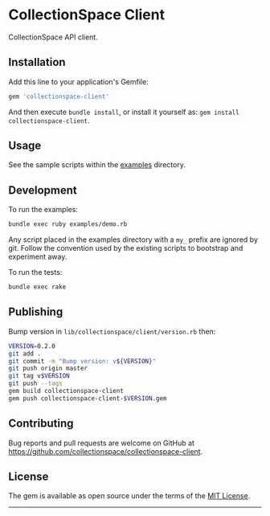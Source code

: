 # CollectionSpace Client

CollectionSpace API client.

## Installation

Add this line to your application's Gemfile:

```ruby
gem 'collectionspace-client'
```

And then execute `bundle install`, or install it yourself as: `gem install collectionspace-client`.

## Usage

See the sample scripts within the [examples](examples/) directory.

## Development

To run the examples:

```bash
bundle exec ruby examples/demo.rb
```

Any script placed in the examples directory with a `my_` prefix are ignored by git. Follow the convention used by the existing scripts to bootstrap and experiment away.

To run the tests:

```bash
bundle exec rake
```

## Publishing

Bump version in `lib/collectionspace/client/version.rb` then:

```bash
VERSION=0.2.0
git add .
git commit -m "Bump version: v${VERSION}"
git push origin master
git tag v$VERSION
git push --tags
gem build collectionspace-client
gem push collectionspace-client-$VERSION.gem
```

## Contributing

Bug reports and pull requests are welcome on GitHub at https://github.com/collectionspace/collectionspace-client.

## License

The gem is available as open source under the terms of the [MIT License](http://opensource.org/licenses/MIT).

---
